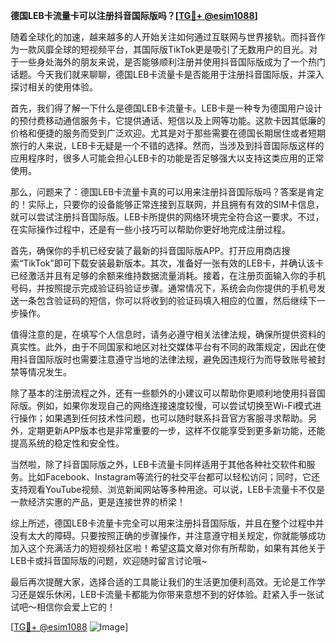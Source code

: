 **德国LEB卡流量卡可以注册抖音国际版吗？[[TG💪+ @esim1088](https://t.me/s/esim1088)]**

随着全球化的加速，越来越多的人开始关注如何通过互联网与世界接轨。而抖音作为一款风靡全球的短视频平台，其国际版TikTok更是吸引了无数用户的目光。对于一些身处海外的朋友来说，是否能够顺利注册并使用抖音国际版成为了一个热门话题。今天我们就来聊聊，德国LEB卡流量卡是否能用于注册抖音国际版，并深入探讨相关的使用体验。

首先，我们得了解一下什么是德国LEB卡流量卡。LEB卡是一种专为德国用户设计的预付费移动通信服务卡，它提供通话、短信以及上网等功能。这款卡因其低廉的价格和便捷的服务而受到广泛欢迎。尤其是对于那些需要在德国长期居住或者短期旅行的人来说，LEB卡无疑是一个不错的选择。然而，当涉及到抖音国际版这样的应用程序时，很多人可能会担心LEB卡的功能是否足够强大以支持这类应用的正常使用。

那么，问题来了：德国LEB卡流量卡真的可以用来注册抖音国际版吗？答案是肯定的！实际上，只要你的设备能够正常连接到互联网，并且拥有有效的SIM卡信息，就可以尝试注册抖音国际版。LEB卡所提供的网络环境完全符合这一要求。不过，在实际操作过程中，还是有一些小技巧可以帮助你更好地完成注册过程。

首先，确保你的手机已经安装了最新的抖音国际版APP。打开应用商店搜索“TikTok”即可下载安装最新版本。其次，准备好一张有效的LEB卡，并确认该卡已经激活并且有足够的余额来维持数据流量消耗。接着，在注册页面输入你的手机号码，并按照提示完成验证码验证步骤。通常情况下，系统会向你提供的手机号发送一条包含验证码的短信，你可以将收到的验证码填入相应的位置，然后继续下一步操作。

值得注意的是，在填写个人信息时，请务必遵守相关法律法规，确保所提供资料的真实性。此外，由于不同国家和地区对社交媒体平台有不同的政策规定，因此在使用抖音国际版时也需要注意遵守当地的法律法规，避免因违规行为而导致账号被封禁等情况发生。

除了基本的注册流程之外，还有一些额外的小建议可以帮助你更顺利地使用抖音国际版。例如，如果你发现自己的网络连接速度较慢，可以尝试切换至Wi-Fi模式进行操作；如果遇到任何技术性问题，也可以随时联系抖音官方客服寻求帮助。另外，定期更新APP版本也是非常重要的一步，这样不仅能享受到更多新功能，还能提高系统的稳定性和安全性。

当然啦，除了抖音国际版之外，LEB卡流量卡同样适用于其他各种社交软件和服务。比如Facebook、Instagram等流行的社交平台都可以轻松访问；同时，它还支持观看YouTube视频、浏览新闻网站等多种用途。可以说，LEB卡流量卡不仅是一款经济实惠的产品，更是连接世界的桥梁！

综上所述，德国LEB卡流量卡完全可以用来注册抖音国际版，并且在整个过程中并没有太大的障碍。只要按照正确的步骤操作，并注意遵守相关规定，你就能够成功加入这个充满活力的短视频社区啦！希望这篇文章对你有所帮助，如果有其他关于LEB卡或抖音国际版的问题，欢迎随时留言讨论哦~

最后再次提醒大家，选择合适的工具能让我们的生活更加便利高效。无论是工作学习还是娱乐休闲，LEB卡流量卡都能为你带来意想不到的好体验。赶紧入手一张试试吧～相信你会爱上它的！

[[TG💪+ @esim1088](https://t.me/s/esim1088) ![Image](https://i.postimg.cc/4NQfJmqS/Snipaste-2025-05-13-00-14-12.png)]